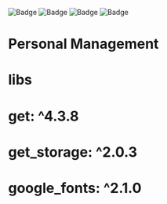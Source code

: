 ![Badge](https://img.shields.io/badge/+aEducação-FlutterTools-%231E90FF?style=for-the-badge&logo=ghost)
![Badge](https://img.shields.io/badge/+aEducação-FlutterTools-%231E90FF?style=for-the-badge&logo=ghost)
![Badge](https://img.shields.io/badge/+aEducação-FlutterTools-%231E90FF?style=for-the-badge&logo=ghost)
![Badge](https://img.shields.io/badge/+aEducação-FlutterTools-%231E90FF?style=for-the-badge&logo=ghost)

# Personal Management

# libs

# get: ^4.3.8
# get_storage: ^2.0.3
# google_fonts: ^2.1.0
